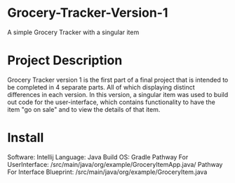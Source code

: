 # Grocery-Tracker-Version-1
A simple Grocery Tracker with a singular item

# Project Description
Grocery Tracker version 1 is the first part of a final project that is intended to be completed in 4 separate parts. 
All of which displaying distinct differences in each version. 
In this version, a singular item was used to build out code for the user-interface, 
which contains functionality to have the item "go on sale" and to view the details of that item.

# Install
Software: Intellij
Language: Java
Build OS: Gradle
Pathway For UserInterface: /src/main/java/org/example/GroceryItemApp.java/
Pathway For Interface Blueprint: /src/main/java/org/example/GroceryItem.java 


